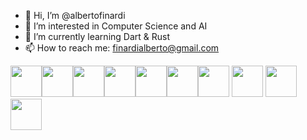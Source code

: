 - 👋 Hi, I’m @albertofinardi
- 👀 I’m interested in Computer Science and AI
- 🌱 I’m currently learning Dart & Rust
- 📫 How to reach me: finardialberto@gmail.com

<img height=50 src="https://cdn.jsdelivr.net/gh/devicons/devicon/icons/python/python-original.svg"/><img height=50 src="https://cdn.jsdelivr.net/gh/devicons/devicon/icons/java/java-original.svg"/><img height=50 src="https://cdn.jsdelivr.net/gh/devicons/devicon/icons/html5/html5-original.svg" /><img height=50 src="https://cdn.jsdelivr.net/gh/devicons/devicon/icons/css3/css3-original.svg" /><img height=50 src="https://cdn.jsdelivr.net/gh/devicons/devicon/icons/angularjs/angularjs-original.svg" /><img height=50 src="https://cdn.jsdelivr.net/gh/devicons/devicon/icons/git/git-plain.svg"/><img height=50 src="https://cdn.jsdelivr.net/gh/devicons/devicon/icons/github/github-original.svg"/> <img src="https://cdn.jsdelivr.net/gh/devicons/devicon/icons/electron/electron-original.svg" height=50/> <img src="https://cdn.jsdelivr.net/gh/devicons/devicon/icons/javascript/javascript-original.svg" height=50/> <img src="https://cdn.jsdelivr.net/gh/devicons/devicon/icons/c/c-original.svg" height=50/>
